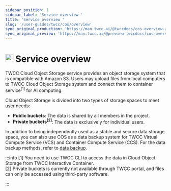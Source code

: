 ```yaml
---
sidebar_position: 1
sidebar_label: 'Service overview '
title: 'Service overview '
slug: '/user-guides/twcc/cos/overview'
sync_original_production: 'https://man.twcc.ai/@twccdocs/cos-overview-zh' 
sync_original_preview: 'https://man.twcc.ai/@preview-twccdocs/cos-overview-zh'
---
```



# <img src="https://cos.twcc.ai/SYS-MANUAL/uploads/upload_a798c7edb1b5032ecf92265a3150a7ec.png" width="25" height="25"/> Service overview 

TWCC Cloud Object Storage service provides an object storage system that is compatible with Amazon S3. Users may upload files from local computers to TWCC Cloud Object Storage system and connect them to container service<sup>[1]</sup> for AI computing.



Cloud Object Storage is divided into two types of storage spaces to meet user needs:
- **Public buckets**: The data is shared by all members in the project.
- **Private buckets<sup>[2]</sup>**: The data is exclusively for individual users.

In addition to being independently used as a stable and secure data storage space, you can also use COS as a data backup system for TWCC Virtual Compute Service (VCS) and Container Compute Service (CCS). For the data backup methods, refer to [data backup](https://man.twcc.ai/@twccdocs/cosbackup-en).





:::info
[1] You need to use TWCC CLI to access the data in Cloud Object Storage from TWCC Interactive Container.<br/>
[2] Private buckets is currently not available through TWCC portal, and files can only be accessed using third-party software.


<!-- - 一般檔案管理 (上傳/下載/Metadata搜尋/設定通知)，可直接透過 TWCC 入口網站操作，參見以下說明。 -->

:::